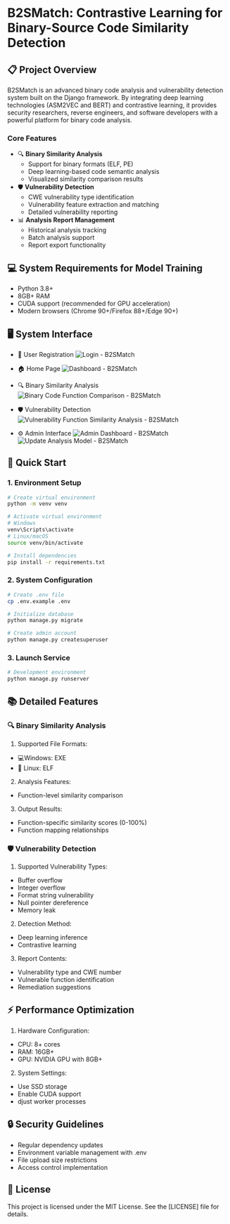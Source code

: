 # B2SMatch: Contrastive Learning for Binary-Source Code Similarity Detection

## 📋 Project Overview
B2SMatch is an advanced binary code analysis and vulnerability detection system built on the Django framework. By integrating deep learning technologies (ASM2VEC and BERT) and contrastive learning, it provides security researchers, reverse engineers, and software developers with a powerful platform for binary code analysis.

### Core Features
- 🔍 **Binary Similarity Analysis**
  - Support for binary formats (ELF, PE)
  - Deep learning-based code semantic analysis
  - Visualized similarity comparison results
- 🛡️ **Vulnerability Detection**
  - CWE vulnerability type identification
  - Vulnerability feature extraction and matching
  - Detailed vulnerability reporting
- 📊 **Analysis Report Management**
  - Historical analysis tracking
  - Batch analysis support
  - Report export functionality

## 💻 System Requirements for Model Training
- Python 3.8+
- 8GB+ RAM
- CUDA support (recommended for GPU acceleration)
- Modern browsers (Chrome 90+/Firefox 88+/Edge 90+)

## 🖥️ System Interface
- 💌 User Registration
  ![Login - B2SMatch](PNG/Login%20-%20B2SMatch.png)

- 🏠 Home Page
  ![Dashboard - B2SMatch](PNG/Dashboard%20-%20B2SMatch.png)

- 🔍 Binary Similarity Analysis
  ![Binary Code Function Comparison - B2SMatch](PNG/Binary%20Code%20Function%20Comparison%20-%20B2SMatch.png)

- 🛡️ Vulnerability Detection
  ![Vulnerability Function Similarity Analysis - B2SMatch](PNG/Vulnerability%20Function%20Similarity%20Analysis%20-%20B2SMatch.png)

- ⚙️ Admin Interface
  ![Admin Dashboard - B2SMatch](PNG/Admin%20Dashboard%20-%20B2SMatch.png)
  ![Update Analysis Model - B2SMatch](PNG/Update%20Analysis%20Model%20-%20B2SMatch.png)

## 🚀 Quick Start

### 1. Environment Setup
```bash
# Create virtual environment
python -m venv venv

# Activate virtual environment
# Windows
venv\Scripts\activate
# Linux/macOS
source venv/bin/activate

# Install dependencies
pip install -r requirements.txt
```

### 2. System Configuration
```bash
# Create .env file
cp .env.example .env

# Initialize database
python manage.py migrate

# Create admin account
python manage.py createsuperuser
```

### 3. Launch Service
```bash
# Development environment
python manage.py runserver
```

## 📚 Detailed Features

### 🔍 Binary Similarity Analysis
1.  Supported File Formats:
   - 💻Windows: EXE
   - 🐧 Linux: ELF

2.  Analysis Features:
   - Function-level similarity comparison

3.  Output Results:
   - Function-specific similarity scores (0-100%)
   - Function mapping relationships

### 🛡️ Vulnerability Detection
1.  Supported Vulnerability Types:
   - Buffer overflow
   - Integer overflow
   - Format string vulnerability
   - Null pointer dereference
   - Memory leak

2.  Detection Method:
   - Deep learning inference
   - Contrastive learning

3.  Report Contents:
   - Vulnerability type and CWE number
   - Vulnerable function identification
   - Remediation suggestions

## ⚡ Performance Optimization
1.  Hardware Configuration:
   - CPU: 8+ cores
   - RAM: 16GB+
   - GPU: NVIDIA GPU with 8GB+

2.  System Settings:
   - Use SSD storage
   - Enable CUDA support
   - djust worker processes

## 🔒 Security Guidelines
- Regular dependency updates
- Environment variable management with .env
- File upload size restrictions
- Access control implementation

## 📄 License
This project is licensed under the MIT License. See the [LICENSE] file for details. 